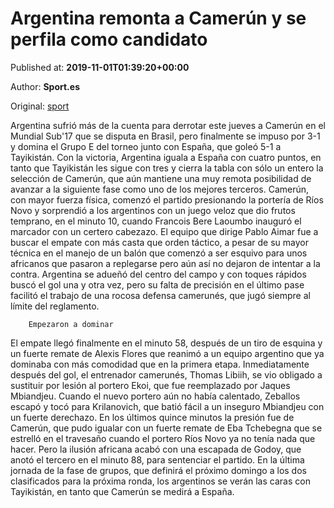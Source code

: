 
# Argentina remonta a Camerún y se perfila como candidato

Published at: **2019-11-01T01:39:20+00:00**

Author: **Sport.es**

Original: [sport](https://www.sport.es/es/noticias/resto-del-mundo/argentina-remonta-camerun-perfila-como-candidato-7709876)

Argentina sufrió más de la cuenta para derrotar este jueves a Camerún en el Mundial Sub'17 que se disputa en Brasil, pero finalmente se impuso por 3-1 y domina el Grupo E del torneo junto con España, que goleó 5-1 a Tayikistán.
Con la victoria, Argentina iguala a España con cuatro puntos, en tanto que Tayikistán les sigue con tres y cierra la tabla con sólo un entero la selección de Camerún, que aún mantiene una muy remota posibilidad de avanzar a la siguiente fase como uno de los mejores terceros.
Camerún, con mayor fuerza física, comenzó el partido presionando la portería de Ríos Novo y sorprendió a los argentinos con un juego veloz que dio frutos temprano, en el minuto 10, cuando Francois Bere Laoumbo inauguró el marcador con un certero cabezazo.
El equipo que dirige Pablo Aimar fue a buscar el empate con más casta que orden táctico, a pesar de su mayor técnica en el manejo de un balón que comenzó a ser esquivo para unos africanos que pasaron a replegarse pero aún así no dejaron de intentar a la contra.
Argentina se adueñó del centro del campo y con toques rápidos buscó el gol una y otra vez, pero su falta de precisión en el último pase facilitó el trabajo de una rocosa defensa camerunés, que jugó siempre al límite del reglamento.

        Empezaron a dominar
      
El empate llegó finalmente en el minuto 58, después de un tiro de esquina y un fuerte remate de Alexis Flores que reanimó a un equipo argentino que ya dominaba con más comodidad que en la primera etapa.
Inmediatamente después del gol, el entrenador camerunés, Thomas Libiih, se vio obligado a sustituir por lesión al portero Ekoi, que fue reemplazado por Jaques Mbiandjeu.
Cuando el nuevo portero aún no había calentado, Zeballos escapó y tocó para Krilanovich, que batió fácil a un inseguro Mbiandjeu con un fuerte derechazo.
En los últimos quince minutos la presión fue de Camerún, que pudo igualar con un fuerte remate de Eba Tchebegna que se estrelló en el travesaño cuando el portero Ríos Novo ya no tenía nada que hacer.
Pero la ilusión africana acabó con una escapada de Godoy, que anotó el tercero en el minuto 88, para sentenciar el partido.
En la última jornada de la fase de grupos, que definirá el próximo domingo a los dos clasificados para la próxima ronda, los argentinos se verán las caras con Tayikistán, en tanto que Camerún se medirá a España.
